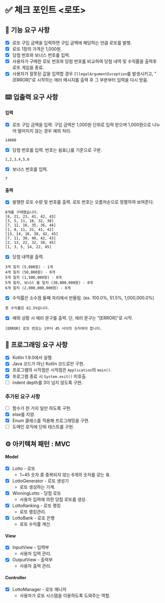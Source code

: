 # ✅ 체크 포인트 <로또>

## 🚀 기능 요구 사항
- [x] 로또 구입 금액을 입력하면 구입 금액에 해당하는 만큼 로또를 발행.
- [x] 로또 1장의 가격은 1,000원.
- [x] 당첨 번호와 보너스 번호를 입력.
- [x] 사용자가 구매한 로또 번호와 당첨 번호를 비교하여 당첨 내역 및 수익률을 출력후 로또 게임을 종료.
- [x] 사용자가 잘못된 값을 입력할 경우 `IllegalArgumentException`를 발생시키고, "[ERROR]"로 시작하는 에러 메시지를 출력 후 그 부분부터 입력을 다시 받음.

## ⌨️ 입출력 요구 사항
#### 입력

- [x] 로또 구입 금액을 입력. 구입 금액은 1,000원 단위로 입력 받으며 1,000원으로 나누어 떨어지지 않는 경우 예외 처리.

```
14000
```

- [x] 당첨 번호를 입력. 번호는 쉼표(,)를 기준으로 구분.

```
1,2,3,4,5,6
```

- [x] 보너스 번호를 입력.

```
7
```

#### 출력

- [x] 발행한 로또 수량 및 번호를 출력. 로또 번호는 오름차순으로 정렬하여 보여준다.

```
8개를 구매했습니다.
[8, 21, 23, 41, 42, 43] 
[3, 5, 11, 16, 32, 38] 
[7, 11, 16, 35, 36, 44] 
[1, 8, 11, 31, 41, 42] 
[13, 14, 16, 38, 42, 45] 
[7, 11, 30, 40, 42, 43] 
[2, 13, 22, 32, 38, 45] 
[1, 3, 5, 14, 22, 45]
```

- [x] 당첨 내역을 출력.

```
3개 일치 (5,000원) - 1개
4개 일치 (50,000원) - 0개
5개 일치 (1,500,000원) - 0개
5개 일치, 보너스 볼 일치 (30,000,000원) - 0개
6개 일치 (2,000,000,000원) - 0개
```

- [x] 수익률은 소수점 둘째 자리에서 반올림. (ex. 100.0%, 51.5%, 1,000,000.0%)

```
총 수익률은 62.5%입니다.
```

- [x] 예외 상황 시 에러 문구를 출력. 단, 에러 문구는 "[ERROR]"로 시작.

```
[ERROR] 로또 번호는 1부터 45 사이의 숫자여야 합니다.
```

## 🎯 프로그래밍 요구 사항
- [x] Kotlin 1.9.0에서 실행.
- [x] Java 코드가 아닌 Kotlin 코드로만 구현.
- [x] 프로그램의 시작점은 시작점은 `Application`의 `main()`.
- [x] 프로그램 종료 시 `System.exit()` 미호출.
- [ ] indent depth를 3이 넘지 않도록 구현.

### 추가된 요구 사항
- [ ] 함수가 한 가지 일만 하도록 구현.
- [x] else를 지양.
- [x] Enum 클래스를 적용해 프로그래밍을 구현.
- [ ] 도메인 로직에 단위 테스트를 구현.

## ⚙️ 아키텍쳐 패턴 : MVC
#### Model
- [x] Lotto - 로또
  - 1~45 숫자 중 중복되지 않는 6개의 숫자를 갖는 표.
- [x] LottoGenerator - 로또 생성기
  - 로또 생성하는 기계.
- [x] WinningLotto - 당첨 로또
  - 사용자 입력에 의한 당첨 로또를 생성.
- [x] LottoRanking - 로또 랭킹
  - 로또 랭킹관리.
- [x] LottoBank - 로또 은행
  - 로또 수익률 계산.

#### View
- [x] InputView - 입력부
  - 사용자 입력 관리.
- [x] OutputView - 출력부
  - 사용자 출력 관리.

#### Controller
- [x] LottoManager - 로또 매니저 
  - 사용자가 로또 시스템을 이용하도록 도와주는 역할.